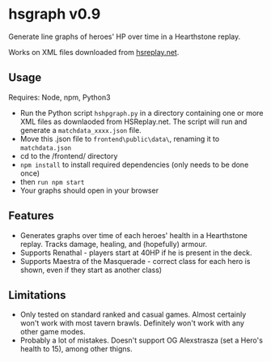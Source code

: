 # hsgraph v0.9

Generate line graphs of heroes' HP over time in a Hearthstone replay.

Works on XML files downloaded from [hsreplay.net](https://hsreplay.net).

## Usage

Requires: Node, npm, Python3

- Run the Python script `hshpgraph.py` in a directory containing one or more XML files as downlaoded from HSReplay.net. The script will run and generate a `matchdata_xxxx.json` file. 
- Move this .json file to `frontend\public\data\`, renaming it to `matchdata.json`
- cd to the /frontend/ directory 
- `npm install` to install required dependencies (only needs to be done once)
- then `run npm start`
- Your graphs should open in your browser

## Features

- Generates graphs over time of each heroes' health in a Hearthstone replay. Tracks damage, healing, and (hopefully) armour.
- Supports Renathal - players start at 40HP if he is present in the deck.
- Supports Maestra of the Masquerade - correct class for each hero is shown, even if they start as another class)

## Limitations
* Only tested on standard ranked and casual games. Almost certainly won't work with most tavern brawls. Definitely won't work with any other game modes.
* Probably a lot of mistakes. Doesn't support OG Alexstrasza (set a Hero's health to 15), among other thigns.

